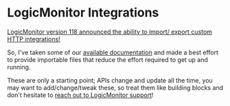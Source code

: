 # LogicMonitor Integrations

[LogicMonitor version 118 announced the ability to import/ export custom HTTP integrations!](https://www.logicmonitor.com/release-notes/v-118-release-notes/)

So, I've taken some of our [available documentation](https://www.logicmonitor.com/support/settings/integrations/) and made a best effort to provide importable files that reduce the effort required to get up and running.

These are only a starting point; APIs change and update all the time, you may want to add/change/tweak these, so treat them like building blocks and don't hesitate to [reach out to LogicMonitor support](https://www.logicmonitor.com/support/getting-started/advanced-logicmonitor-setup/get-support-resources/)!
